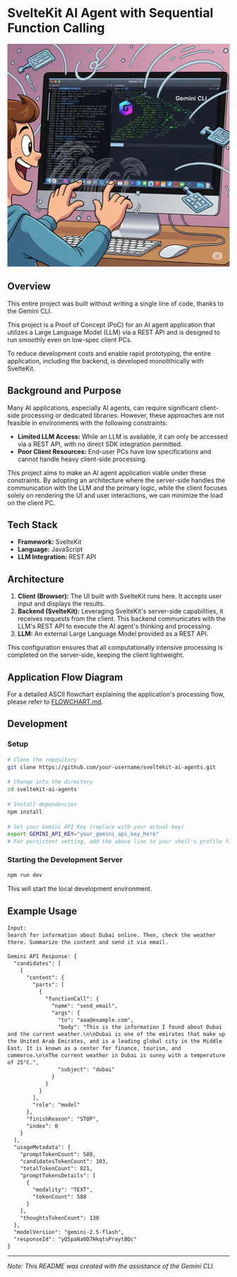 # SvelteKit AI Agent with Sequential Function Calling

<img src="docs/Gemini_Generated_Image_t56bmpt56bmpt56b.jpg" width=600>

## Overview

This entire project was built without writing a single line of code, thanks to the Gemini CLI.

This project is a Proof of Concept (PoC) for an AI agent application that utilizes a Large Language Model (LLM) via a REST API and is designed to run smoothly even on low-spec client PCs.

To reduce development costs and enable rapid prototyping, the entire application, including the backend, is developed monolithically with SvelteKit.

## Background and Purpose

Many AI applications, especially AI agents, can require significant client-side processing or dedicated libraries. However, these approaches are not feasible in environments with the following constraints:

*   **Limited LLM Access:** While an LLM is available, it can only be accessed via a REST API, with no direct SDK integration permitted.
*   **Poor Client Resources:** End-user PCs have low specifications and cannot handle heavy client-side processing.

This project aims to make an AI agent application viable under these constraints. By adopting an architecture where the server-side handles the communication with the LLM and the primary logic, while the client focuses solely on rendering the UI and user interactions, we can minimize the load on the client PC.

## Tech Stack

*   **Framework:** SvelteKit
*   **Language:** JavaScript
*   **LLM Integration:** REST API

## Architecture

1.  **Client (Browser):** The UI built with SvelteKit runs here. It accepts user input and displays the results.
2.  **Backend (SvelteKit):** Leveraging SvelteKit's server-side capabilities, it receives requests from the client. This backend communicates with the LLM's REST API to execute the AI agent's thinking and processing.
3.  **LLM:** An external Large Language Model provided as a REST API.

This configuration ensures that all computationally intensive processing is completed on the server-side, keeping the client lightweight.

## Application Flow Diagram

For a detailed ASCII flowchart explaining the application's processing flow, please refer to [FLOWCHART.md](FLOWCHART.md).

## Development

### Setup

```bash
# Clone the repository
git clone https://github.com/your-username/sveltekit-ai-agents.git

# Change into the directory
cd sveltekit-ai-agents

# Install dependencies
npm install

# Set your Gemini API Key (replace with your actual key)
export GEMINI_API_KEY="your_gemini_api_key_here"
# For persistent setting, add the above line to your shell's profile file (~/.bashrc, ~/.zshrc, etc.)
```

### Starting the Development Server

```bash
npm run dev
```

This will start the local development environment.

## Example Usage

```
Input:
Search for information about Dubai online. Then, check the weather there. Summarize the content and send it via email.

Gemini API Response: {
  "candidates": [
    {
      "content": {
        "parts": [
          {
            "functionCall": {
              "name": "send_email",
              "args": {
                "to": "aaa@example.com",
                "body": "This is the information I found about Dubai and the current weather.\n\nDubai is one of the emirates that make up the United Arab Emirates, and is a leading global city in the Middle East. It is known as a center for finance, tourism, and commerce.\n\nThe current weather in Dubai is sunny with a temperature of 25°C.",
                "subject": "dubai"
              }
            }
          }
        ],
        "role": "model"
      },
      "finishReason": "STOP",
      "index": 0
    }
  ],
  "usageMetadata": {
    "promptTokenCount": 588,
    "candidatesTokenCount": 103,
    "totalTokenCount": 821,
    "promptTokensDetails": [
      {
        "modality": "TEXT",
        "tokenCount": 588
      }
    ],
    "thoughtsTokenCount": 130
  },
  "modelVersion": "gemini-2.5-flash",
  "responseId": "yQ5paNa0D7HkqtsPrayt8Qc"
}
```

---

*Note: This README was created with the assistance of the Gemini CLI.*
